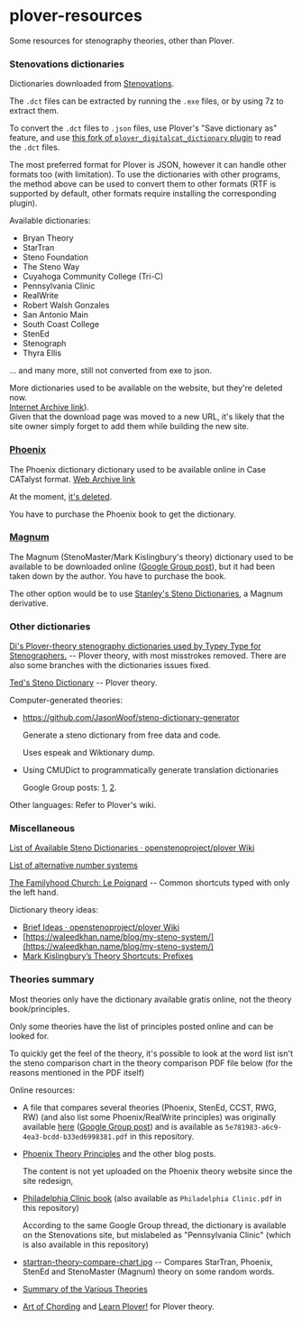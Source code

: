 # plover-resources

Some resources for stenography theories, other than Plover.

### Stenovations dictionaries

Dictionaries downloaded from [Stenovations](https://www.stenovations.com/support/download/).

The `.dct` files can be extracted by running the `.exe` files, or by using 7z to extract them.

To convert the `.dct` files to `.json` files, use Plover's "Save dictionary as" feature,
and use [this fork of `plover_digitalcat_dictionary` plugin](https://github.com/user202729/plover_digitalcat_dictionary)
to read the `.dct` files.

The most preferred format for Plover is JSON, however it can handle other formats too (with limitation).
To use the dictionaries with other programs, the method above can be used to convert them to other formats
(RTF is supported by default, other formats require installing the corresponding plugin).

Available dictionaries:

* Bryan Theory
* StarTran
* Steno Foundation
* The Steno Way
* Cuyahoga Community College (Tri-C)
* Pennsylvania Clinic
* RealWrite
* Robert Walsh Gonzales
* San Antonio Main
* South Coast College
* StenEd
* Stenograph
* Thyra Ellis

... and many more, still not converted from exe to json.

More dictionaries used to be available on the website, but they're deleted now.  
[Internet Archive link](https://web.archive.org/web/20130414055355/http://www.stenovations.com/support/downloads/)).  
Given that the download page was moved to a new URL, it's likely that the site owner simply forget
to add them while building the new site.

### [Phoenix](https://www.chicorymeadow.com/)

The Phoenix dictionary dictionary used to be available online in Case CATalyst format.
[Web Archive link](https://web.archive.org/web/20141026014258/http://www.stenographsolutions.com/solution/index.php?View=files)

At the moment, [it's deleted](http://www.stenographsolutions.com/solution/index.php?View=files).

You have to purchase the Phoenix book to get the dictionary.

### [Magnum](https://www.magnumsteno.com/)

The Magnum (StenoMaster/Mark Kislingbury's theory) dictionary used to be available to be downloaded online
([Google Group post](https://groups.google.com/g/ploversteno/c/V5tjkNAsW2I)), but it had been taken down by the author.
You have to purchase the book.

The other option would be to use [Stanley's Steno Dictionaries](https://github.com/stanographer/steno-dictionaries/),
a Magnum derivative.

### Other dictionaries

[Di's Plover-theory stenography dictionaries used by Typey Type for Stenographers.](https://github.com/didoesdigital/steno-dictionaries)
-- Plover theory, with most misstrokes removed.
There are also some branches with the dictionaries issues fixed.

[Ted's Steno Dictionary](https://github.com/morinted/steno_dictionary/blob/master/custom.json)
-- Plover theory.

Computer-generated theories:

* https://github.com/JasonWoof/steno-dictionary-generator

   Generate a steno dictionary from free data and code.

   Uses espeak and Wiktionary dump.


* Using CMUDict to programmatically generate translation dictionaries

	Google Group posts: [1](https://groups.google.com/g/ploversteno/c/-sowdKC_bjU/m/KihcLydJBgAJ),
	[2](https://groups.google.com/g/ploversteno/c/lFf-mymukl0).

Other languages: Refer to Plover's wiki.

### Miscellaneous

[List of Available Steno Dictionaries · openstenoproject/plover Wiki](https://github.com/openstenoproject/plover/wiki/List-of-Available-Steno-Dictionaries)

[List of alternative number systems](https://www.reddit.com/r/Plover/comments/fgt6tp/list_of_alternative_number_systems/)

[The Familyhood Church: Le Poignard](https://familyhoodchurch.blogspot.com/2019/12/le-poignard.html) --
Common shortcuts typed with only the left hand.

Dictionary theory ideas:

* [Brief Ideas · openstenoproject/plover Wiki](https://github.com/openstenoproject/plover/wiki/Brief-Ideas)
* [https://waleedkhan.name/blog/my-steno-system/](https://waleedkhan.name/blog/my-steno-system/)
* [Mark Kislingbury’s Theory Shortcuts: Prefixes](https://web.archive.org/web/20170701104201/http://www.thesimplebrief.com/mark-kislingburys-theory-shortcuts-prefixes/)

### Theories summary

Most theories only have the dictionary available gratis online, not the theory book/principles.

Only some theories have the list of principles posted online and can be looked for.

To quickly get the feel of the theory, it's possible to look at the word list isn't the steno comparison
chart in the theory comparison PDF file below (for the reasons mentioned in the PDF itself)

Online resources:

* A file that compares several theories (Phoenix, StenEd, CCST, RWG, RW) (and also list some Phoenix/RealWrite principles)
was originally available [here](https://www.ncra.org/files/MCMS/5E781983-A6C9-4EA3-BCDD-B33ED6998381.pdf)
([Google Group post](https://groups.google.com/d/msg/ploversteno/9bMkXbUNkww/f-0U_OO7whQJ))
and is available as `5e781983-a6c9-4ea3-bcdd-b33ed6998381.pdf` in this repository.

* [Phoenix Theory Principles](https://web.archive.org/web/20191222204932/http://www.phoenixtheory.com/phoenix-theory-principles/)
    and the other blog posts.

    The content is not yet uploaded on the Phoenix theory website since the site redesign,

* [Philadelphia Clinic book](https://groups.google.com/forum/#!searchin/ploversteno/PDF%7Csort:date/ploversteno/DQIIK89eO-4/52u9WUf3AQAJ)
(also available as `Philadelphia Clinic.pdf` in this repository)

    According to the same Google Group thread, the dictionary is available on the Stenovations site,
    but mislabeled as "Pennsylvania Clinic" (which is also available in this repository)

* [startran-theory-compare-chart.jpg](https://startran.com/wp-content/uploads/2018/09/startran-theory-compare-chart.jpg) --
Compares StarTran, Phoenix, StenEd and StenoMaster (Magnum) theory on some random words.
* [Summary of the Various Theories](https://kensoffice.blogspot.com/p/stenograph-theories.html)
* [Art of Chording](https://www.artofchording.com/) and
[Learn Plover!](https://sites.google.com/site/learnplover/) for Plover theory.

